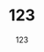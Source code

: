 # <div align="center"><span color="blue">1</span>23</div>
<div align="center"><span color="blue">1</span>23</div>
